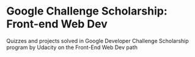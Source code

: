 # Google Challenge Scholarship: Front-end Web Dev

Quizzes and projects solved in Google Developer Challenge Scholarship program by Udacity on the Front-End Web Dev path
